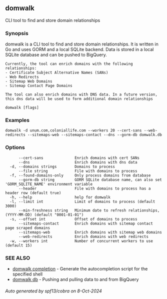 ## domwalk

CLI tool to find and store domain relationships

### Synopsis

domwalk is a CLI tool to find and store domain relationships.
	It is written in Go and uses GORM and a local SQLite backend.
	Data is stored in a local SQLite database and can be pushed to BigQuery.

	Currently, the tool can enrich domains with the following relationships:
	- Certificate Subject Alternative Names (SANs)
	- Web Redirects
	- Sitemap Web Domains
	- Sitemap Contact Page Domains

	The tool can also enrich domains with DNS data. In a future version, this dns data will be used to form additional domain relationships
	

```
domwalk [flags]
```

### Examples

```
domwalk -d unum.com,coloniallife.com --workers 20 --cert-sans --web-redirects --sitemaps-web --sitemaps-contact --dns --gorm-db domwalk.db
```

### Options

```
      --cert-sans              Enrich domains with cert SANs
      --dns                    Enrich domains with dns data
  -d, --domains strings        Domains to process
      --file string            File with domains to process
  -f, --found-domains-only     Only process domains from database
      --gorm-db string         GORM SQLite database name, can also set 'GORM_SQLITE_NAME' environment variable
      --header                 File with domains to process has a header row (default true)
  -h, --help                   help for domwalk
  -l, --limit int              Limit of domains to process (default 3000)
      --min-freshness string   Minimum date to refresh relationships, (YYYY-MM-DD) (default "0001-01-01")
  -s, --offset int             Offset of domains to process
      --sitemaps-contact       Enrich domains with sitemap contact page scraped domains
      --sitemaps-web           Enrich domains with sitemap web domains
      --web-redirects          Enrich domains with web redirects
  -w, --workers int            Number of concurrent workers to use (default 15)
```

### SEE ALSO

* [domwalk completion](domwalk_completion.md)	 - Generate the autocompletion script for the specified shell
* [domwalk db](domwalk_db.md)	 - Pushing and pulling data to and from BigQuery

###### Auto generated by spf13/cobra on 8-Oct-2024
